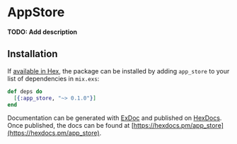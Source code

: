 # AppStore

**TODO: Add description**

## Installation

If [available in Hex](https://hex.pm/docs/publish), the package can be installed
by adding `app_store` to your list of dependencies in `mix.exs`:

```elixir
def deps do
  [{:app_store, "~> 0.1.0"}]
end
```

Documentation can be generated with [ExDoc](https://github.com/elixir-lang/ex_doc)
and published on [HexDocs](https://hexdocs.pm). Once published, the docs can
be found at [https://hexdocs.pm/app_store](https://hexdocs.pm/app_store).


